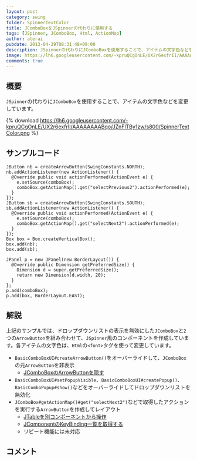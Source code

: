 ```yaml
---
layout: post
category: swing
folder: SpinnerTextColor
title: JComboBoxをJSpinnerの代わりに使用する
tags: [JSpinner, JComboBox, Html, ActionMap]
author: aterai
pubdate: 2013-04-29T08:31:48+09:00
description: JSpinnerの代わりにJComboBoxを使用することで、アイテムの文字色などを変更しています。
image: https://lh6.googleusercontent.com/-kpruQCgOnLE/UX2r6exfrII/AAAAAAAABqo/JZnFlTBy1zw/s800/SpinnerTextColor.png
comments: true
---
```

## 概要
`JSpinner`の代わりに`JComboBox`を使用することで、アイテムの文字色などを変更しています。

{% download https://lh6.googleusercontent.com/-kpruQCgOnLE/UX2r6exfrII/AAAAAAAABqo/JZnFlTBy1zw/s800/SpinnerTextColor.png %}

## サンプルコード
<pre class="prettyprint"><code>JButton nb = createArrowButton(SwingConstants.NORTH);
nb.addActionListener(new ActionListener() {
  @Override public void actionPerformed(ActionEvent e) {
    e.setSource(comboBox);
    comboBox.getActionMap().get("selectPrevious2").actionPerformed(e);
  }
});
JButton sb = createArrowButton(SwingConstants.SOUTH);
sb.addActionListener(new ActionListener() {
  @Override public void actionPerformed(ActionEvent e) {
    e.setSource(comboBox);
    comboBox.getActionMap().get("selectNext2").actionPerformed(e);
  }
});
Box box = Box.createVerticalBox();
box.add(nb);
box.add(sb);

JPanel p = new JPanel(new BorderLayout()) {
  @Override public Dimension getPreferredSize() {
    Dimension d = super.getPreferredSize();
    return new Dimension(d.width, 20);
  }
};
p.add(comboBox);
p.add(box, BorderLayout.EAST);
</code></pre>

## 解説
上記のサンプルでは、ドロップダウンリストの表示を無効にした`JComboBox`と`2`つの`ArrowButton`を組み合わせて、`JSpinner`風のコンポーネントを作成しています。各アイテムの文字色は、`Html`の`<font>`タグを使って変更しています。

- `BasicComboBoxUI#createArrowButton()`をオーバーライドして、`JComboBox`の元`ArrowButton`を非表示
    - [JComboBoxのArrowButtonを隠す](http://ateraimemo.com/Swing/HideComboArrowButton.html)
- `BasicComboBoxUI#setPopupVisible`、`BasicComboBoxUI#createPopup()`、`BasicComboPopup#show()`などをオーバーライドしてドロップダウンリストを無効化
- `JComboBox#getActionMap()#get("selectNext2")`などで取得したアクションを実行する`ArrowButton`を作成してレイアウト
    - [JTableを別コンポーネントから操作](http://ateraimemo.com/Swing/SelectAllButton.html)
    - [JComponentのKeyBinding一覧を取得する](http://ateraimemo.com/Swing/KeyBinding.html)
    - リピート機能には未対応

<!-- dummy comment line for breaking list -->

## コメント
